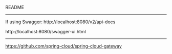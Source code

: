 README

---
If using Swagger:
http://localhost:8080/v2/api-docs

http://localhost:8080/swagger-ui.html

---

https://github.com/spring-cloud/spring-cloud-gateway

